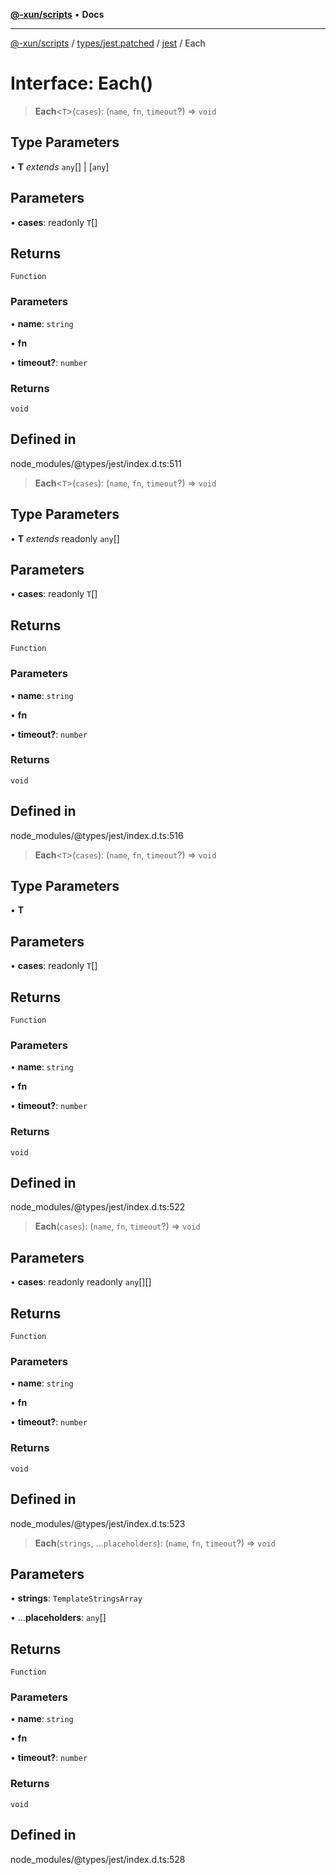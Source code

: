 [**@-xun/scripts**](../../../../../README.md) • **Docs**

***

[@-xun/scripts](../../../../../README.md) / [types/jest.patched](../../../README.md) / [jest](../README.md) / Each

# Interface: Each()

> **Each**\<`T`\>(`cases`): (`name`, `fn`, `timeout`?) => `void`

## Type Parameters

• **T** *extends* `any`[] \| [`any`]

## Parameters

• **cases**: readonly `T`[]

## Returns

`Function`

### Parameters

• **name**: `string`

• **fn**

• **timeout?**: `number`

### Returns

`void`

## Defined in

node\_modules/@types/jest/index.d.ts:511

> **Each**\<`T`\>(`cases`): (`name`, `fn`, `timeout`?) => `void`

## Type Parameters

• **T** *extends* readonly `any`[]

## Parameters

• **cases**: readonly `T`[]

## Returns

`Function`

### Parameters

• **name**: `string`

• **fn**

• **timeout?**: `number`

### Returns

`void`

## Defined in

node\_modules/@types/jest/index.d.ts:516

> **Each**\<`T`\>(`cases`): (`name`, `fn`, `timeout`?) => `void`

## Type Parameters

• **T**

## Parameters

• **cases**: readonly `T`[]

## Returns

`Function`

### Parameters

• **name**: `string`

• **fn**

• **timeout?**: `number`

### Returns

`void`

## Defined in

node\_modules/@types/jest/index.d.ts:522

> **Each**(`cases`): (`name`, `fn`, `timeout`?) => `void`

## Parameters

• **cases**: readonly readonly `any`[][]

## Returns

`Function`

### Parameters

• **name**: `string`

• **fn**

• **timeout?**: `number`

### Returns

`void`

## Defined in

node\_modules/@types/jest/index.d.ts:523

> **Each**(`strings`, ...`placeholders`): (`name`, `fn`, `timeout`?) => `void`

## Parameters

• **strings**: `TemplateStringsArray`

• ...**placeholders**: `any`[]

## Returns

`Function`

### Parameters

• **name**: `string`

• **fn**

• **timeout?**: `number`

### Returns

`void`

## Defined in

node\_modules/@types/jest/index.d.ts:528
